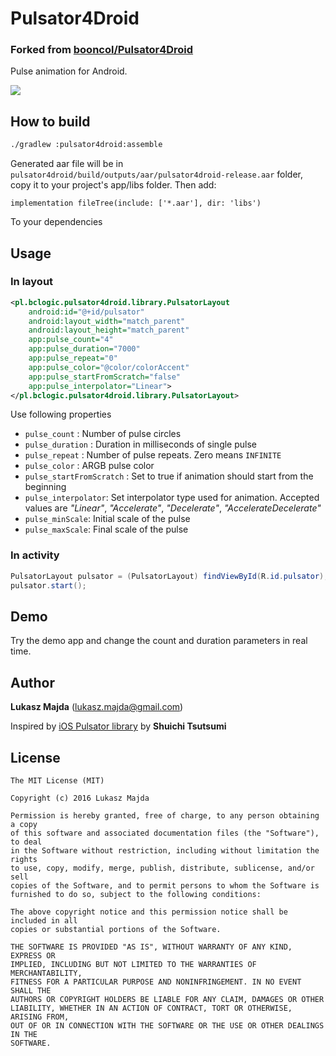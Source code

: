 Pulsator4Droid
===========

### Forked from [booncol/Pulsator4Droid](https://github.com/booncol/Pulsator4Droid)

Pulse animation for Android.

![](demo.gif)

## How to build

```bash
./gradlew :pulsator4droid:assemble
```
Generated aar file will be in `pulsator4droid/build/outputs/aar/pulsator4droid-release.aar` folder, copy it to your project's app/libs folder.
Then add:
```aidl
implementation fileTree(include: ['*.aar'], dir: 'libs')
```
To your dependencies

## Usage
### In layout

```xml
<pl.bclogic.pulsator4droid.library.PulsatorLayout
	android:id="@+id/pulsator"
	android:layout_width="match_parent"
	android:layout_height="match_parent"
	app:pulse_count="4"
	app:pulse_duration="7000"
	app:pulse_repeat="0"
	app:pulse_color="@color/colorAccent"
	app:pulse_startFromScratch="false"
	app:pulse_interpolator="Linear">
</pl.bclogic.pulsator4droid.library.PulsatorLayout>
```

Use following properties

- `pulse_count` : Number of pulse circles
- `pulse_duration` : Duration in milliseconds of single pulse
- `pulse_repeat` : Number of pulse repeats. Zero means `INFINITE`
- `pulse_color` : ARGB pulse color
- `pulse_startFromScratch` : Set to true if animation should start from the beginning
- `pulse_interpolator`: Set interpolator type used for animation. Accepted values are *"Linear"*, *"Accelerate"*, *"Decelerate"*, *"AccelerateDecelerate"*
- `pulse_minScale`: Initial scale of the pulse
- `pulse_maxScale`: Final scale of the pulse

### In activity

```java
PulsatorLayout pulsator = (PulsatorLayout) findViewById(R.id.pulsator);
pulsator.start();
```

## Demo

Try the demo app and change the count and duration parameters in real time.

## Author

**Lukasz Majda** (lukasz.majda@gmail.com)

Inspired by [iOS Pulsator library](https://github.com/shu223/Pulsator) by **Shuichi Tsutsumi**


## License

```
The MIT License (MIT)

Copyright (c) 2016 Lukasz Majda

Permission is hereby granted, free of charge, to any person obtaining a copy
of this software and associated documentation files (the "Software"), to deal
in the Software without restriction, including without limitation the rights
to use, copy, modify, merge, publish, distribute, sublicense, and/or sell
copies of the Software, and to permit persons to whom the Software is
furnished to do so, subject to the following conditions:

The above copyright notice and this permission notice shall be included in all
copies or substantial portions of the Software.

THE SOFTWARE IS PROVIDED "AS IS", WITHOUT WARRANTY OF ANY KIND, EXPRESS OR
IMPLIED, INCLUDING BUT NOT LIMITED TO THE WARRANTIES OF MERCHANTABILITY,
FITNESS FOR A PARTICULAR PURPOSE AND NONINFRINGEMENT. IN NO EVENT SHALL THE
AUTHORS OR COPYRIGHT HOLDERS BE LIABLE FOR ANY CLAIM, DAMAGES OR OTHER
LIABILITY, WHETHER IN AN ACTION OF CONTRACT, TORT OR OTHERWISE, ARISING FROM,
OUT OF OR IN CONNECTION WITH THE SOFTWARE OR THE USE OR OTHER DEALINGS IN THE
SOFTWARE.
```
